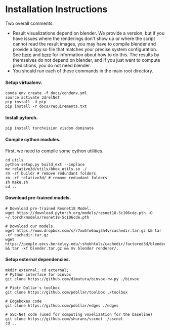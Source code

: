 # Installation Instructions

Two overall comments:
* Result visualizations depend on blender. We provide a version, but if you have issues where the renderings don't show up or where the script cannot read the result images, you may have to compile blender and provide a bpy.so file that matches your precise system configuration. See [here](https://wiki.blender.org/index.php/User:Ideasman42/BlenderAsPyModule) and [here](https://blender.stackexchange.com/questions/102933/a-working-guidance-for-building-blender-as-bpy-python-module) for information about how to do this. The results by themselves do not depend on blender, and if you just want to compute predictions, you do not need blender.
* You should run each of these commands in the main root directory. 

#### Setup virtualenv.
```
conda env create -f docs/condenv.yml
source activate 3drelNet
pip install -U pip
pip install -r docs/requirements.txt
```

#### Install pytorch.
```
pip install torchvision visdom dominate
```

#### Compile cython modules.
First, we need to compile some cython utilities.
```
cd utils
python setup.py build_ext --inplace
mv relative3d/utils/bbox_utils.so ./
rm -rf build/ # remove redundant folders
rm -rf relative3d/ # remove redundant folders
sh make.sh
cd ..
```

#### Download pre-trained models.
```
# Download pre-trained Resnet18 Model.
wget https://download.pytorch.org/models/resnet18-5c106cde.pth -O ~/.torch/models/resnet18-5c106cde.pth

# Download our models.
wget https://www.dropbox.com/s/r7xw5fw6awj5h4v/cachedir.tar.gz && tar -xf cachedir.tar.gz
wget https://people.eecs.berkeley.edu/~shubhtuls/cachedir/factored3d/blender.tar.gz && tar -xf blender.tar.gz && mv blender renderer/. 
```

#### Setup external dependencies.
```
mkdir external; cd external;
# Python interface for binvox
git clone https://github.com/dimatura/binvox-rw-py ./binvox

# Piotr Dollar's toolbox
git clone https://github.com/pdollar/toolbox ./toolbox

# Edgeboxes code
git clone https://github.com/pdollar/edges ./edges

# SSC-Net code (used for computing voxelization for the baseline)
git clone https://github.com/shurans/sscnet ./sscnet
cd ..
```
